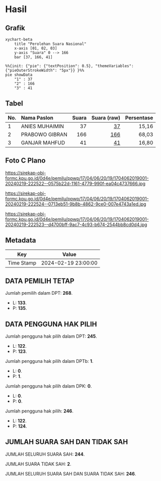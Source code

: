 # Hasil

## Grafik

```mermaid
xychart-beta
    title "Perolehan Suara Nasional"
    x-axis [01, 02, 03]
    y-axis "Suara" 0 --> 166
    bar [37, 166, 41]
```

```mermaid
%%{init: {"pie": {"textPosition": 0.5}, "themeVariables": {"pieOuterStrokeWidth": "5px"}} }%%
pie showData
    "1" : 37
    "2" : 166
    "3" : 41
```

## Tabel

| No. | Nama Paslon    | Suara | Suara (raw) | Persentase |
|:--- |:-------------- | -----:| -----------:| ----------:|
| 1   | ANIES MUHAIMIN | 37    | [37][p-1]   | 15,16      |
| 2   | PRABOWO GIBRAN | 166   | [166][p-2]  | 68,03      |
| 3   | GANJAR MAHFUD  | 41    | [41][p-3]   | 16,80      |


[p-1]: https://github.com/gigit-pemilu/pemilu-2024/blob/main/pilpres/hitung-suara/sub/17-bengkulu/sub/04-kaur/sub/06-maje/sub/2019-sumber-harapan/sub/001-tps/sub/paslon-1.txt
[p-2]: https://github.com/gigit-pemilu/pemilu-2024/blob/main/pilpres/hitung-suara/sub/17-bengkulu/sub/04-kaur/sub/06-maje/sub/2019-sumber-harapan/sub/001-tps/sub/paslon-2.txt
[p-3]: https://github.com/gigit-pemilu/pemilu-2024/blob/main/pilpres/hitung-suara/sub/17-bengkulu/sub/04-kaur/sub/06-maje/sub/2019-sumber-harapan/sub/001-tps/sub/paslon-3.txt

## Foto C Plano

https://sirekap-obj-formc.kpu.go.id/0d4e/pemilu/ppwp/17/04/06/20/19/1704062019001-20240219-222522--0575b22d-1161-4779-990f-ea04c4737666.jpg

https://sirekap-obj-formc.kpu.go.id/0d4e/pemilu/ppwp/17/04/06/20/19/1704062019001-20240219-222524--0713eb51-9b8b-4862-9ce0-007e4743a1ed.jpg

https://sirekap-obj-formc.kpu.go.id/0d4e/pemilu/ppwp/17/04/06/20/19/1704062019001-20240219-222523--d4700bff-9ac7-4c93-b674-2544bb8cd0d4.jpg


## Metadata

| Key        | Value               |
| ---------- | ------------------- |
| Time Stamp | 2024-02-19 23:00:00 |


## DATA PEMILIH TETAP

Jumlah pemilih dalam DPT: **268**.
 * L: **133**.
 * P: **135**.

## DATA PENGGUNA HAK PILIH

Jumlah pengguna hak pilih dalam DPT: **245**.
 * L: **122**.
 * P: **123**.

Jumlah pengguna hak pilih dalam DPTb: **1**.
 * L: **0**.
 * P: **1**.

Jumlah pengguna hak pilih dalam DPK: **0**.
 * L: **0**.
 * P: **0**.

Jumlah pengguna hak pilih: **246**.
 * L: **122**.
 * P: **124**.

## JUMLAH SUARA SAH DAN TIDAK SAH

JUMLAH SELURUH SUARA SAH: **244**.

JUMLAH SUARA TIDAK SAH: **2**.

JUMLAH SELURUH SUARA SAH DAN SUARA TIDAK SAH: **246**.


